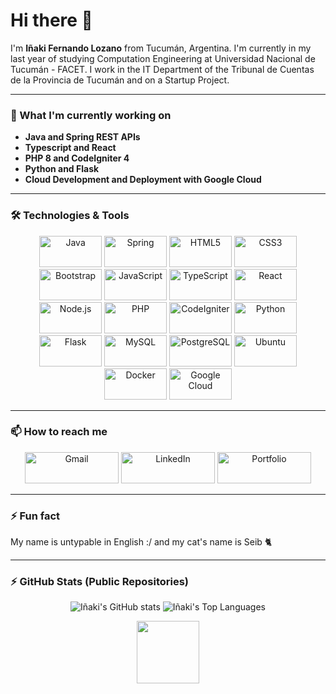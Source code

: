 # Hi there 👋

I'm **Iñaki Fernando Lozano** from Tucumán, Argentina. I'm currently in my last year of studying Computation Engineering at Universidad Nacional de Tucumán - FACET. I work in the IT Department of the Tribunal de Cuentas de la Provincia de Tucumán and on a Startup Project.

---

### 🌱 What I'm currently working on

- **Java and Spring REST APIs**
- **Typescript and React**
- **PHP 8 and CodeIgniter 4**
- **Python and Flask**
- **Cloud Development and Deployment with Google Cloud**

---

### 🛠 Technologies & Tools

<p align="center">
  <img src="https://img.shields.io/badge/Java-%23ED8B00.svg?style=for-the-badge&logo=openjdk&logoColor=white" alt="Java" height="50" width="100" />
  <img src="https://img.shields.io/badge/Spring-%236DB33F.svg?style=for-the-badge&logo=spring&logoColor=white" alt="Spring" height="50" width="100" />
  <img src="https://img.shields.io/badge/HTML5-%23E34F26.svg?style=for-the-badge&logo=html5&logoColor=white" alt="HTML5" height="50" width="100" />
  <img src="https://img.shields.io/badge/CSS3-%231572B6.svg?style=for-the-badge&logo=css3&logoColor=white" alt="CSS3" height="50" width="100" />
  <img src="https://img.shields.io/badge/Bootstrap-%23563D7C.svg?style=for-the-badge&logo=bootstrap&logoColor=white" alt="Bootstrap" height="50" width="100" />
  <img src="https://img.shields.io/badge/JavaScript-%23F7DF1E.svg?style=for-the-badge&logo=javascript&logoColor=black" alt="JavaScript" height="50" width="100" />
  <img src="https://img.shields.io/badge/TypeScript-%23007ACC.svg?style=for-the-badge&logo=typescript&logoColor=white" alt="TypeScript" height="50" width="100" />
  <img src="https://img.shields.io/badge/React-%2361DAFB.svg?style=for-the-badge&logo=react&logoColor=black" alt="React" height="50" width="100" />
  <img src="https://img.shields.io/badge/Node.js-%2343853D.svg?style=for-the-badge&logo=node.js&logoColor=white" alt="Node.js" height="50" width="100" />
  <img src="https://img.shields.io/badge/PHP-%23777BB4.svg?style=for-the-badge&logo=php&logoColor=white" alt="PHP" height="50" width="100" />
  <img src="https://img.shields.io/badge/CodeIgniter-%23EF4223.svg?style=for-the-badge&logo=codeigniter&logoColor=white" alt="CodeIgniter" height="50" width="100" />
  <img src="https://img.shields.io/badge/Python-%233776AB.svg?style=for-the-badge&logo=python&logoColor=white" alt="Python" height="50" width="100" />
  <img src="https://img.shields.io/badge/Flask-%23000000.svg?style=for-the-badge&logo=flask&logoColor=white" alt="Flask" height="50" width="100" />
  <img src="https://img.shields.io/badge/MySQL-%234479A1.svg?style=for-the-badge&logo=mysql&logoColor=white" alt="MySQL" height="50" width="100" />
  <img src="https://img.shields.io/badge/PostgreSQL-%23336791.svg?style=for-the-badge&logo=postgresql&logoColor=white" alt="PostgreSQL" height="50" width="100" />
  <img src="https://img.shields.io/badge/Ubuntu-%23E95420.svg?style=for-the-badge&logo=ubuntu&logoColor=white" alt="Ubuntu" height="50" width="100" />
  <img src="https://img.shields.io/badge/Docker-%232496ED.svg?style=for-the-badge&logo=docker&logoColor=white" alt="Docker" height="50" width="100" />
  <img src="https://img.shields.io/badge/Google%20Cloud-%234285F4.svg?style=for-the-badge&logo=google-cloud&logoColor=white" alt="Google Cloud" height="50" width="100" />
</p>

---

### 📫 How to reach me

<p align="center">
  <a href="mailto:kakitolozano@gmail.com"><img src="https://img.shields.io/badge/Gmail-%23D14836.svg?style=for-the-badge&logo=gmail&logoColor=white" alt="Gmail" height="50" width="150" /></a>
  <a href="https://www.linkedin.com/in/your-linkedin-profile/"><img src="https://img.shields.io/badge/LinkedIn-%230A66C2.svg?style=for-the-badge&logo=linkedin&logoColor=white" alt="LinkedIn" height="50" width="150" /></a>
  <a href="https://your-portfolio-url.com"><img src="https://img.shields.io/badge/Portfolio-%23FF5722.svg?style=for-the-badge&logo=google-chrome&logoColor=white" alt="Portfolio" height="50" width="150" /></a>
</p>

---

### ⚡ Fun fact

My name is untypable in English :/ and my cat's name is Seib 🐈

---

### ⚡ GitHub Stats (Public Repositories)

<p align="center">
  <img src="https://github-readme-stats.vercel.app/api?username=InakiLozano01&show_icons=true&hide_border=true&theme=radical" alt="Iñaki's GitHub stats" />
  <img src="https://github-readme-stats.vercel.app/api/top-langs/?username=InakiLozano01&layout=compact&theme=radical&hide_border=true" alt="Iñaki's Top Languages" />
</p>

<p align="center">
  <img src="https://media.giphy.com/media/WUlplcMpOCEmTGBtBW/giphy.gif" width="100">
</p>
